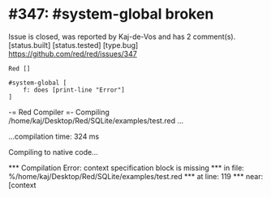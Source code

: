 
#347: #system-global broken
================================================================================
Issue is closed, was reported by Kaj-de-Vos and has 2 comment(s).
[status.built] [status.tested] [type.bug]
<https://github.com/red/red/issues/347>

```
Red []

#system-global [
    f: does [print-line "Error"]
]
```

-= Red Compiler =- 
Compiling /home/kaj/Desktop/Red/SQLite/examples/test.red ...

...compilation time:     324 ms

Compiling to native code... 

**\* Compilation Error: context specification block is missing 
**\* in file: %/home/kaj/Desktop/Red/SQLite/examples/test.red 
**\* at line: 119 
**\* near: [context <script>]



Comments:
--------------------------------------------------------------------------------

On 2012-12-25T18:50:24Z, dockimbel, commented:
<https://github.com/red/red/issues/347#issuecomment-11675317>

    It was a regression introduced when function! support was added to Red.

